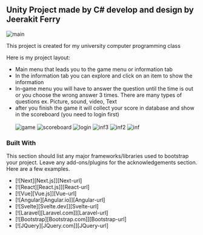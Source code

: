

<!-- ABOUT THE PROJECT -->
## Unity Project made by C# develop and design by Jeerakit Ferry

![main](https://github.com/Ferryjeerakit/ThaiInstument-Unity/assets/153589125/2effbcbe-a105-4aca-81f6-46596b896227)

This project is created for my university computer programming class</br> 

Here is my project layout:
* Main menu that leads you to the game menu or information tab
* In the information tab you can explore and click on an item to show the information 
* In-game menu you will have to answer the question until the time is out or you choose the wrong answer 3 times. There are many types of questions ex. Picture, sound, video, Text
* after you finish the game it will collect your score in database and show in the scoreboard (you need to login first)</br></br>
![game](https://github.com/Ferryjeerakit/ThaiInstument-Unity/assets/153589125/21848acb-68ec-4c12-a7a7-8814c991943c)
![scoreboard](https://github.com/Ferryjeerakit/ThaiInstument-Unity/assets/153589125/7af9ee52-dce8-4ee0-a03d-e862b309c4ee)
![login](https://github.com/Ferryjeerakit/ThaiInstument-Unity/assets/153589125/daa631dc-e8f0-4b34-8e48-8b296fd1306e)
![inf3](https://github.com/Ferryjeerakit/ThaiInstument-Unity/assets/153589125/e301d34c-ec77-45f6-bb34-65028b29ad29)
![inf2](https://github.com/Ferryjeerakit/ThaiInstument-Unity/assets/153589125/9120eb17-7b1d-4d8a-99da-b674cf68a0f8)
![inf](https://github.com/Ferryjeerakit/ThaiInstument-Unity/assets/153589125/2e7563e0-eb48-492d-9af3-c98fa2a12e62)

### Built With

This section should list any major frameworks/libraries used to bootstrap your project. Leave any add-ons/plugins for the acknowledgements section. Here are a few examples.

* [![Next][Next.js]][Next-url]
* [![React][React.js]][React-url]
* [![Vue][Vue.js]][Vue-url]
* [![Angular][Angular.io]][Angular-url]
* [![Svelte][Svelte.dev]][Svelte-url]
* [![Laravel][Laravel.com]][Laravel-url]
* [![Bootstrap][Bootstrap.com]][Bootstrap-url]
* [![JQuery][JQuery.com]][JQuery-url]

